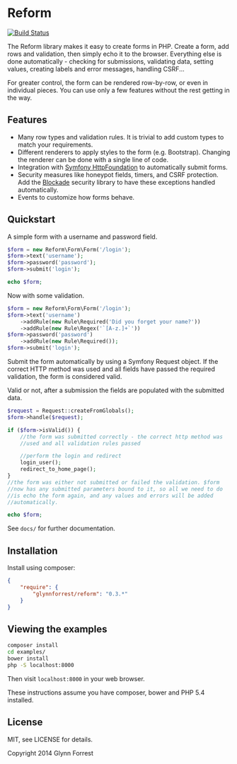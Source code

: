 # Reform

[![Build Status](https://travis-ci.org/glynnforrest/reform.png)](https://travis-ci.org/glynnforrest/reform)

The Reform library makes it easy to create forms in PHP. Create a
form, add rows and validation, then simply echo it to the
browser. Everything else is done automatically - checking for
submissions, validating data, setting values, creating labels and
error messages, handling CSRF...

For greater control, the form can be rendered row-by-row, or even in
individual pieces. You can use only a few features without the rest
getting in the way.

## Features

* Many row types and validation rules. It is trivial to add custom
  types to match your requirements.
* Different renderers to apply styles to the form
  (e.g. Bootstrap). Changing the renderer can be done with a single
  line of code.
* Integration with
  [Symfony HttpFoundation](https://github.com/symfony/HttpFoundation)
  to automatically submit forms.
* Security measures like honeypot fields, timers, and CSRF
  protection. Add the
  [Blockade](https://github.com/glynnforrest/blockade) security
  library to have these exceptions handled automatically.
* Events to customize how forms behave.

## Quickstart

A simple form with a username and password field.

```php
$form = new Reform\Form\Form('/login');
$form->text('username');
$form->password('password');
$form->submit('login');

echo $form;
```

Now with some validation.

```php
$form = new Reform\Form\Form('/login');
$form->text('username')
    ->addRule(new Rule\Required('Did you forget your name?'))
    ->addRule(new Rule\Regex('`[A-z.]+`'))
$form->password('password')
    ->addRule(new Rule\Required());
$form->submit('login');
```

Submit the form automatically by using a Symfony Request object. If
the correct HTTP method was used and all fields have passed the
required validation, the form is considered valid.

Valid or not, after a submission the fields are populated with the
submitted data.

```php
$request = Request::createFromGlobals();
$form->handle($request);

if ($form->isValid()) {
    //the form was submitted correctly - the correct http method was
    //used and all validation rules passed

    //perform the login and redirect
    login_user();
    redirect_to_home_page();
}
//the form was either not submitted or failed the validation. $form
//now has any submitted parameters bound to it, so all we need to do
//is echo the form again, and any values and errors will be added
//automatically.

echo $form;
```

See `docs/` for further documentation.

## Installation

Install using composer:

```json
{
    "require": {
        "glynnforrest/reform": "0.3.*"
    }
}
```

## Viewing the examples

```bash
composer install
cd examples/
bower install
php -S localhost:8000
```
Then visit `localhost:8000` in your web browser.

These instructions assume you have composer, bower and PHP 5.4 installed.

## License

MIT, see LICENSE for details.

Copyright 2014 Glynn Forrest
